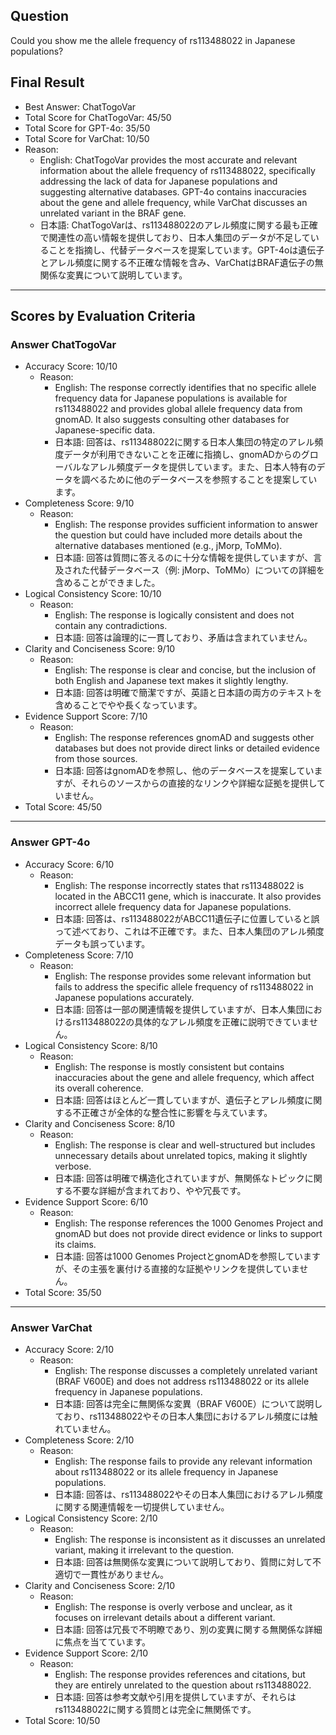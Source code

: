 ## Question

Could you show me the allele frequency of rs113488022 in Japanese populations?

## Final Result

- Best Answer: ChatTogoVar
- Total Score for ChatTogoVar: 45/50
- Total Score for GPT-4o: 35/50
- Total Score for VarChat: 10/50
- Reason:
  - English: ChatTogoVar provides the most accurate and relevant information about the allele frequency of rs113488022, specifically addressing the lack of data for Japanese populations and suggesting alternative databases. GPT-4o contains inaccuracies about the gene and allele frequency, while VarChat discusses an unrelated variant in the BRAF gene.
  - 日本語: ChatTogoVarは、rs113488022のアレル頻度に関する最も正確で関連性の高い情報を提供しており、日本人集団のデータが不足していることを指摘し、代替データベースを提案しています。GPT-4oは遺伝子とアレル頻度に関する不正確な情報を含み、VarChatはBRAF遺伝子の無関係な変異について説明しています。

---

## Scores by Evaluation Criteria

### Answer ChatTogoVar
- Accuracy Score: 10/10
  - Reason: 
    - English: The response correctly identifies that no specific allele frequency data for Japanese populations is available for rs113488022 and provides global allele frequency data from gnomAD. It also suggests consulting other databases for Japanese-specific data.
    - 日本語: 回答は、rs113488022に関する日本人集団の特定のアレル頻度データが利用できないことを正確に指摘し、gnomADからのグローバルなアレル頻度データを提供しています。また、日本人特有のデータを調べるために他のデータベースを参照することを提案しています。
- Completeness Score: 9/10
  - Reason: 
    - English: The response provides sufficient information to answer the question but could have included more details about the alternative databases mentioned (e.g., jMorp, ToMMo).
    - 日本語: 回答は質問に答えるのに十分な情報を提供していますが、言及された代替データベース（例: jMorp、ToMMo）についての詳細を含めることができました。
- Logical Consistency Score: 10/10
  - Reason: 
    - English: The response is logically consistent and does not contain any contradictions.
    - 日本語: 回答は論理的に一貫しており、矛盾は含まれていません。
- Clarity and Conciseness Score: 9/10
  - Reason: 
    - English: The response is clear and concise, but the inclusion of both English and Japanese text makes it slightly lengthy.
    - 日本語: 回答は明確で簡潔ですが、英語と日本語の両方のテキストを含めることでやや長くなっています。
- Evidence Support Score: 7/10
  - Reason: 
    - English: The response references gnomAD and suggests other databases but does not provide direct links or detailed evidence from those sources.
    - 日本語: 回答はgnomADを参照し、他のデータベースを提案していますが、それらのソースからの直接的なリンクや詳細な証拠を提供していません。
- Total Score: 45/50

---

### Answer GPT-4o
- Accuracy Score: 6/10
  - Reason: 
    - English: The response incorrectly states that rs113488022 is located in the ABCC11 gene, which is inaccurate. It also provides incorrect allele frequency data for Japanese populations.
    - 日本語: 回答は、rs113488022がABCC11遺伝子に位置していると誤って述べており、これは不正確です。また、日本人集団のアレル頻度データも誤っています。
- Completeness Score: 7/10
  - Reason: 
    - English: The response provides some relevant information but fails to address the specific allele frequency of rs113488022 in Japanese populations accurately.
    - 日本語: 回答は一部の関連情報を提供していますが、日本人集団におけるrs113488022の具体的なアレル頻度を正確に説明できていません。
- Logical Consistency Score: 8/10
  - Reason: 
    - English: The response is mostly consistent but contains inaccuracies about the gene and allele frequency, which affect its overall coherence.
    - 日本語: 回答はほとんど一貫していますが、遺伝子とアレル頻度に関する不正確さが全体的な整合性に影響を与えています。
- Clarity and Conciseness Score: 8/10
  - Reason: 
    - English: The response is clear and well-structured but includes unnecessary details about unrelated topics, making it slightly verbose.
    - 日本語: 回答は明確で構造化されていますが、無関係なトピックに関する不要な詳細が含まれており、やや冗長です。
- Evidence Support Score: 6/10
  - Reason: 
    - English: The response references the 1000 Genomes Project and gnomAD but does not provide direct evidence or links to support its claims.
    - 日本語: 回答は1000 Genomes ProjectとgnomADを参照していますが、その主張を裏付ける直接的な証拠やリンクを提供していません。
- Total Score: 35/50

---

### Answer VarChat
- Accuracy Score: 2/10
  - Reason: 
    - English: The response discusses a completely unrelated variant (BRAF V600E) and does not address rs113488022 or its allele frequency in Japanese populations.
    - 日本語: 回答は完全に無関係な変異（BRAF V600E）について説明しており、rs113488022やその日本人集団におけるアレル頻度には触れていません。
- Completeness Score: 2/10
  - Reason: 
    - English: The response fails to provide any relevant information about rs113488022 or its allele frequency in Japanese populations.
    - 日本語: 回答は、rs113488022やその日本人集団におけるアレル頻度に関する関連情報を一切提供していません。
- Logical Consistency Score: 2/10
  - Reason: 
    - English: The response is inconsistent as it discusses an unrelated variant, making it irrelevant to the question.
    - 日本語: 回答は無関係な変異について説明しており、質問に対して不適切で一貫性がありません。
- Clarity and Conciseness Score: 2/10
  - Reason: 
    - English: The response is overly verbose and unclear, as it focuses on irrelevant details about a different variant.
    - 日本語: 回答は冗長で不明瞭であり、別の変異に関する無関係な詳細に焦点を当てています。
- Evidence Support Score: 2/10
  - Reason: 
    - English: The response provides references and citations, but they are entirely unrelated to the question about rs113488022.
    - 日本語: 回答は参考文献や引用を提供していますが、それらはrs113488022に関する質問とは完全に無関係です。
- Total Score: 10/50